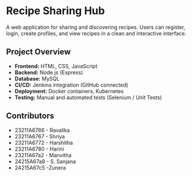 # Recipe Sharing Hub

A web application for sharing and discovering recipes. Users can register, login, create profiles, and view recipes in a clean and interactive interface.


## Project Overview

- **Frontend:** HTML, CSS, JavaScript  
- **Backend:** Node.js (Express) 
- **Database:** MySQL   
- **CI/CD:** Jenkins integration (GitHub connected)  
- **Deployment:** Docker containers, Kubernetes  
- **Testing:** Manual and automated tests (Selenium / Unit Tests)  


## Contributors
- 23211A6766 - Ravalika
- 23211A6767 - Shriya
- 23211A6772 - Harshitha
- 23211A6780 - Harini
- 23211A67a2 - Manvitha
- 24215A67a8 - S. Sanjana
- 24215A67c5 -Zunera
